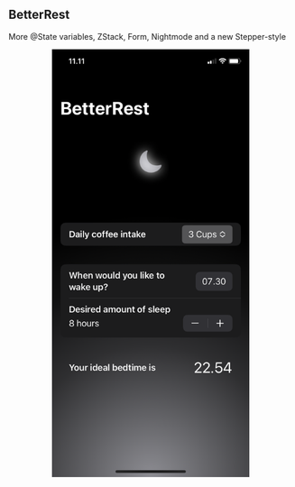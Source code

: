 ## BetterRest

More @State variables, ZStack, Form, Nightmode and a new Stepper-style
<p align="center">
<img src="Screenshot.PNG" width="350">

</p>

